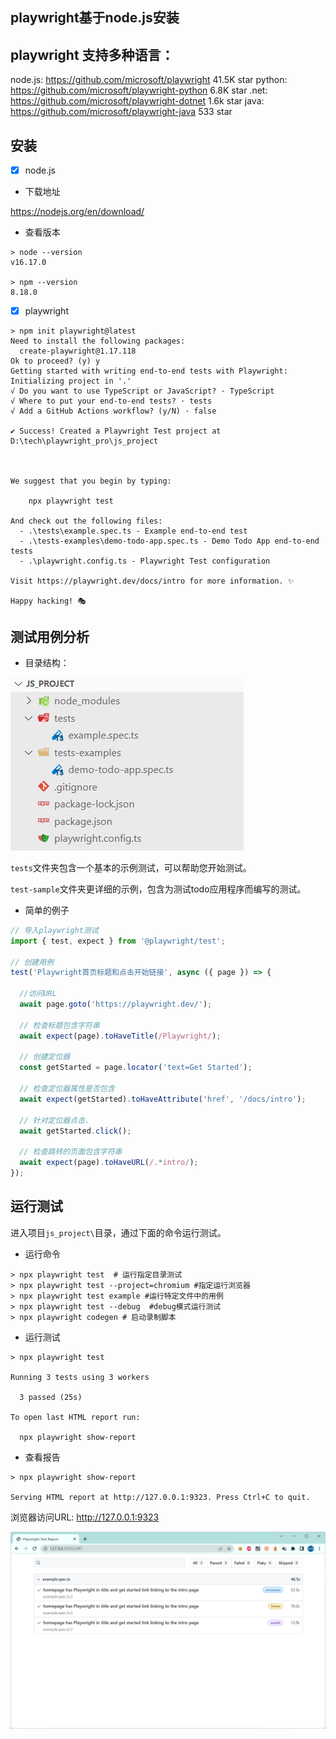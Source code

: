 ## playwright基于node.js安装


## playwright 支持多种语言：

node.js: https://github.com/microsoft/playwright  41.5K star
python: https://github.com/microsoft/playwright-python  6.8K star
.net: https://github.com/microsoft/playwright-dotnet  1.6k star
java: https://github.com/microsoft/playwright-java  533 star


## 安装

- [x] node.js

* 下载地址

https://nodejs.org/en/download/

* 查看版本

```
> node --version
v16.17.0

> npm --version
8.18.0
```

- [x] playwright

```
> npm init playwright@latest
Need to install the following packages:
  create-playwright@1.17.118
Ok to proceed? (y) y
Getting started with writing end-to-end tests with Playwright:
Initializing project in '.'
√ Do you want to use TypeScript or JavaScript? · TypeScript
√ Where to put your end-to-end tests? · tests
√ Add a GitHub Actions workflow? (y/N) · false

✔ Success! Created a Playwright Test project at D:\tech\playwright_pro\js_project



We suggest that you begin by typing:

    npx playwright test

And check out the following files:
  - .\tests\example.spec.ts - Example end-to-end test
  - .\tests-examples\demo-todo-app.spec.ts - Demo Todo App end-to-end tests
  - .\playwright.config.ts - Playwright Test configuration

Visit https://playwright.dev/docs/intro for more information. ✨

Happy hacking! 🎭
```

## 测试用例分析

* 目录结构：

![](imgs/js_dir.png)

`tests`文件夹包含一个基本的示例测试，可以帮助您开始测试。

`test-sample`文件夹更详细的示例，包含为测试todo应用程序而编写的测试。


* 简单的例子

```ts
// 导入playwright测试
import { test, expect } from '@playwright/test';

// 创建用例
test('Playwright首页标题和点击开始链接', async ({ page }) => {

  //访问URL
  await page.goto('https://playwright.dev/');

  // 检查标题包含字符串
  await expect(page).toHaveTitle(/Playwright/);

  // 创建定位器
  const getStarted = page.locator('text=Get Started');

  // 检查定位器属性是否包含
  await expect(getStarted).toHaveAttribute('href', '/docs/intro');

  // 针对定位器点击.
  await getStarted.click();

  // 检查跳转的页面包含字符串
  await expect(page).toHaveURL(/.*intro/);
});

```

## 运行测试

进入项目`js_project\`目录，通过下面的命令运行测试。

* 运行命令

```shell
> npx playwright test  # 运行指定目录测试
> npx playwright test --project=chromium #指定运行浏览器
> npx playwright test example #运行特定文件中的用例
> npx playwright test --debug  #debug模式运行测试
> npx playwright codegen # 启动录制脚本
```


* 运行测试

```shell
> npx playwright test

Running 3 tests using 3 workers

  3 passed (25s)

To open last HTML report run:

  npx playwright show-report
```

* 查看报告

```
> npx playwright show-report

Serving HTML report at http://127.0.0.1:9323. Press Ctrl+C to quit.
```

浏览器访问URL: http://127.0.0.1:9323

![](imgs/playwright_report.png)

